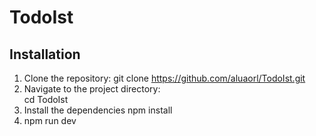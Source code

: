 # TodoIst
## Installation
1. Clone the repository:
   git clone https://github.com/aluaorl/TodoIst.git
2. Navigate to the project directory:  
   cd TodoIst
3. Install the dependencies
   npm install
4. npm run dev    

